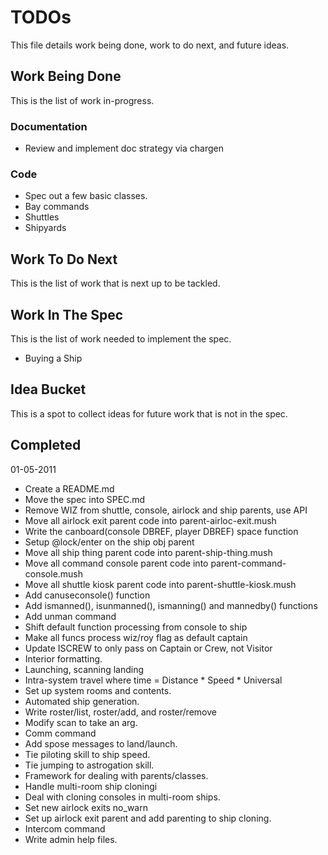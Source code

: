 # TODOs

This file details work being done, work to do next, and future ideas.

## Work Being Done

This is the list of work in-progress.

### Documentation

* Review and implement doc strategy via chargen

### Code
* Spec out a few basic classes.
* Bay commands
* Shuttles
* Shipyards

## Work To Do Next

This is the list of work that is next up to be tackled.


## Work In The Spec

This is the list of work needed to implement the spec.

* Buying a Ship

## Idea Bucket

This is a spot to collect ideas for future work that is not in the spec.

## Completed

01-05-2011

* Create a README.md
* Move the spec into SPEC.md
* Remove WIZ from shuttle, console, airlock and ship parents, use API
* Move all airlock exit parent code into parent-airloc-exit.mush
* Write the canboard(console DBREF, player DBREF) space function
* Setup @lock/enter on the ship obj parent
* Move all ship thing parent code into parent-ship-thing.mush
* Move all command console parent code into parent-command-console.mush
* Move all shuttle kiosk parent code into parent-shuttle-kiosk.mush
* Add canuseconsole() function
* Add ismanned(), isunmanned(), ismanning() and mannedby() functions
* Add unman command
* Shift default function processing from console to ship
* Make all funcs process wiz/roy flag as default captain
* Update ISCREW to only pass on Captain or Crew, not Visitor
* Interior formatting.
* Launching, scanning landing
* Intra-system travel where time = Distance * Speed * Universal
* Set up system rooms and contents.
* Automated ship generation.
* Write roster/list, roster/add, and roster/remove
* Modify scan to take an arg.
* Comm command
* Add spose messages to land/launch.
* Tie piloting skill to ship speed.
* Tie jumping to astrogation skill. 
* Framework for dealing with parents/classes.
* Handle multi-room ship cloningi
* Deal with cloning consoles in multi-room ships.
* Set new airlock exits no_warn
* Set up airlock exit parent and add parenting to ship cloning.
* Intercom command
* Write admin help files.

